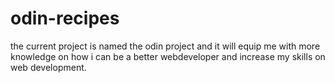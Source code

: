 # odin-recipes

the current project is named the odin project and it will equip me with more knowledge on how i can be a better webdeveloper and increase my skills on web development.